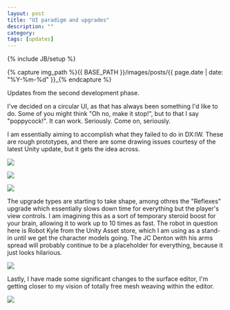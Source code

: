 ```yaml
---
layout: post
title: "UI paradigm and upgrades"
description: ""
category: 
tags: [updates]
---
```

{% include JB/setup %}

{% capture img_path %}{{ BASE_PATH }}/images/posts/{{ page.date | date: "%Y-%m-%d" }}_{% endcapture %}

Updates from the second development phase.

<!--more-->

I've decided on a circular UI, as that has always been something I'd like to do. Some of you might think "Oh no, make it stop!", but to that I say "poppycock!". It can work. Seriously. Come on, seriously.

I am essentially aiming to accomplish what they failed to do in DX:IW. These are rough prototypes, and there are some drawing issues courtesy of the latest Unity update, but it gets the idea across.

<a href="{{ img_path }}main.jpg"><img src="{{ img_path }}main.jpg" /></a>
  
<a href="{{ img_path }}inventory.jpg"><img src="{{ img_path }}inventory.jpg" /></a>
  
<a href="{{ img_path }}upgrades.jpg"><img src="{{ img_path }}upgrades.jpg" /></a>
  
  
The upgrade types are starting to take shape, among othres the "Reflexes" upgrade which essentially slows down time for everything but the player's view controls. I am imagining this as a sort of temporary steroid boost for your brain, allowing it to work up to 10 times as fast. The robot in question here is Robot Kyle from the Unity Asset store, which I am using as a stand-in until we get the character models going. The JC Denton with his arms spread will probably continue to be a placeholder for everything, because it just looks hilarious.
  
<a href="{{ img_path }}reflexes.jpg"><img src="{{ img_path }}reflexes.jpg" /></a>
  
  
Lastly, I have made some significant changes to the surface editor, I'm getting closer to my vision of totally free mesh weaving within the editor.

<a href="{{ img_path }}surface.jpg"><img src="{{ img_path }}surface.jpg" /></a>